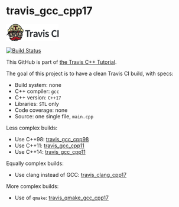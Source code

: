 # travis_gcc_cpp17

[![Travis CI logo](TravisCI.png)](https://travis-ci.org)

[![Build Status](https://travis-ci.org/richelbilderbeek/travis_gcc_cpp17.svg?branch=master)](https://travis-ci.org/richelbilderbeek/travis_gcc_cpp17)

This GitHub is part of [the Travis C++ Tutorial](https://github.com/richelbilderbeek/travis_cpp_tutorial).

The goal of this project is to have a clean Travis CI build, with specs:

 * Build system: none
 * C++ compiler: `gcc`
 * C++ version: `C++17`
 * Libraries: `STL` only
 * Code coverage: none
 * Source: one single file, `main.cpp`

Less complex builds:

 * Use C++98: [travis_gcc_cpp98](https://www.github.com/richelbilderbeek/travis_gcc_cpp98)
 * Use C++11: [travis_gcc_cpp11](https://www.github.com/richelbilderbeek/travis_gcc_cpp11)
 * Use C++14: [travis_gcc_cpp11](https://www.github.com/richelbilderbeek/travis_gcc_cpp14)

Equally complex builds:

 * Use clang instead of GCC: [travis_clang_cpp17](https://www.github.com/richelbilderbeek/travis_clang_cpp17)

More complex builds:

 * Use of `qmake`: [travis_qmake_gcc_cpp17](https://www.github.com/richelbilderbeek/travis_qmake_gcc_cpp17)

